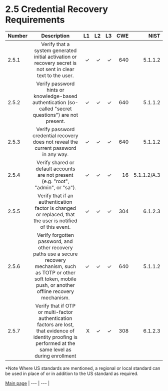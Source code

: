 # 2.5 Credential Recovery Requirements

| Number       | Description     | L1    		| L2         | L3 		   | CWE		| NIST		 |
| :------------- | :----------: | -----------: | -----------:|-----------:| -----------:|-----------:|
| 2.5.1 | Verify that a system generated initial activation or recovery secret is not sent in clear text to the user. | ✓	 | ✓   | ✓   | 640 |5.1.1.2|
| 2.5.2 | Verify password hints or knowledge-based authentication (so-called "secret questions") are not present. | ✓ 	 | ✓   | ✓   | 640 |5.1.1.2|
| 2.5.3 | Verify password credential recovery does not reveal the current password in any way. | ✓	 | ✓   | ✓   | 640 |5.1.1.2|
| 2.5.4 | Verify shared or default accounts are not present (e.g. "root", "admin", or "sa").| ✓ 	 | ✓   | ✓   | 16 |5.1.1.2/A.3|
| 2.5.5 | Verify that if an authentication factor is changed or replaced, that the user is notified of this event. | ✓  | ✓   | ✓   | 304 |6.1.2.3|
| 2.5.6 | Verify forgotten password, and other recovery paths use a secure recovery mechanism, such as TOTP or other soft token, mobile push, or another offline recovery mechanism.  | ✓	 | ✓   | ✓   | 640 |5.1.1.2|
| 2.5.7 | Verify that if OTP or multi-factor authentication factors are lost, that evidence of identity proofing is performed at the same level as during enrollment | X	 | ✓   | ✓   | 308 |6.1.2.3|

*Note
Where US standards are mentioned, a regional or local standard can be used in place of or in addition to the US standard as required.

[Main page](../README.md) 
| --- | --- |
